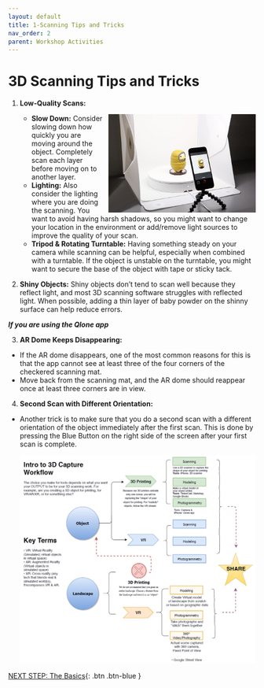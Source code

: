 ```yaml
---
layout: default
title: 1-Scanning Tips and Tricks
nav_order: 2
parent: Workshop Activities
---
```


# 3D Scanning Tips and Tricks
     
1. **Low-Quality Scans:**
    
    <img src="images/intro/1-b.png" alt="scanning an object" style="float:right;width:300px;margin-left:10px;">
    
    -   **Slow Down:** Consider slowing down how quickly you are moving around the object. Completely scan each layer before moving on to another layer.
    -   **Lighting:** Also consider the lighting where you are doing the scanning. You want to avoid having harsh shadows, so you might want to change your location in the environment or add/remove light sources to improve the quality of your scan. 
    -   **Tripod & Rotating Turntable:** Having something steady on your camera while scanning can be helpful, especially when combined with a turntable. If the object is unstable on the turntable, you might want to secure the base of the object with tape or sticky tack.

2. **Shiny Objects:** Shiny objects don’t tend to scan well because they reflect light, and most 3D scanning software struggles with reflected light. When possible, adding a thin layer of baby powder on the shinny surface can help reduce errors.
    
**_If you are using the Qlone app_**

3. **AR Dome Keeps Disappearing:**  
- If the AR dome disappears, one of the most common reasons for this is that the app cannot see at least three of the four corners of the checkered scanning mat.
- Move back from the scanning mat, and the AR dome should reappear once at least three corners are in view.
    
4. **Second Scan with Different Orientation:** 
- Another trick is to make sure that you do a second scan with a different orientation of the object immediately after the first scan. This is done by pressing the Blue Button on the right side of the screen after your first scan is complete.
   
    <img src="images/intro/2-e.png" alt="workflow" style="width:720px;">

[NEXT STEP: The Basics](act-2.html){: .btn .btn-blue }
